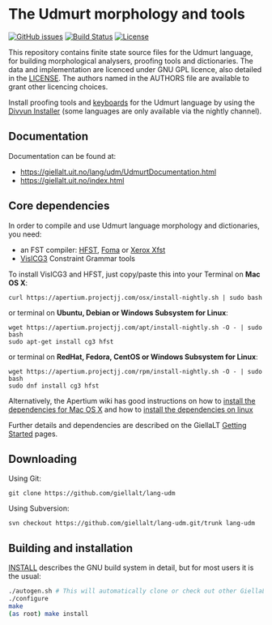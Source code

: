 The Udmurt morphology and tools
==========================================

[![GitHub issues](https://img.shields.io/github/issues-raw/giellalt/lang-udm)](https://github.com/giellalt/lang-udm/issues)
[![Build Status](https://divvun-tc.thetc.se/api/github/v1/repository/giellalt/lang-udm/main/badge.svg)](https://github.com/giellalt/lang-udm/actions)
[![License](https://img.shields.io/github/license/giellalt/lang-udm)](https://github.com/giellalt/lang-udm/blob/main/LICENSE)

This repository contains finite state source files for the Udmurt language,
for building morphological analysers, proofing tools
and dictionaries. The data and implementation are licenced under GNU GPL
licence, also detailed in the
[LICENSE](https://github.com/giellalt/lang-udm/blob/main/LICENCE). The
authors named in the AUTHORS file are available to grant other licencing
choices.

Install proofing tools and [keyboards](https://github.com/giellalt/keyboard-udm)
for the Udmurt language by using the [Divvun Installer](http://divvun.no)
(some languages are only available via the nightly channel).

Documentation
-------------

Documentation can be found at:

-   <https://giellalt.uit.no/lang/udm/UdmurtDocumentation.html>
-   <https://giellalt.uit.no/index.html>

Core dependencies
-----------------

In order to compile and use Udmurt language morphology and
dictionaries, you need:

- an FST compiler: [HFST](https://github.com/hfst/hfst), [Foma](https://github.com/mhulden/foma) or [Xerox Xfst](https://web.stanford.edu/~laurik/fsmbook/home.html)
- [VislCG3](https://visl.sdu.dk/svn/visl/tools/vislcg3/trunk) Constraint Grammar tools

To install VislCG3 and HFST, just copy/paste this into your Terminal on **Mac OS X**:

```
curl https://apertium.projectjj.com/osx/install-nightly.sh | sudo bash
```

or terminal on **Ubuntu, Debian or Windows Subsystem for Linux**:

```
wget https://apertium.projectjj.com/apt/install-nightly.sh -O - | sudo bash
sudo apt-get install cg3 hfst
```

or terminal on **RedHat, Fedora, CentOS or Windows Subsystem for Linux**:

```
wget https://apertium.projectjj.com/rpm/install-nightly.sh -O - | sudo bash
sudo dnf install cg3 hfst
```

Alternatively, the Apertium wiki has good instructions on how to [install the dependencies for Mac
OS X](https://wiki.apertium.org/wiki/Apertium_on_Mac_OS_X) and how to [install
the dependencies on
linux](https://wiki.apertium.org/wiki/Installation_of_grammar_libraries)

Further details and dependencies are described on the GiellaLT [Getting Started](https://giellalt.uit.no/infra/GettingStarted.html) pages.

Downloading
-----------

Using Git:
```
git clone https://github.com/giellalt/lang-udm
```

Using Subversion:
```
svn checkout https://github.com/giellalt/lang-udm.git/trunk lang-udm
```

Building and installation
-------------------------

[INSTALL](https://github.com/giellalt/lang-udm/blob/main/INSTALL)
describes the GNU build system in detail, but for most users it is the usual:

```sh
./autogen.sh # This will automatically clone or check out other GiellaLT dependencies
./configure
make
(as root) make install
```
